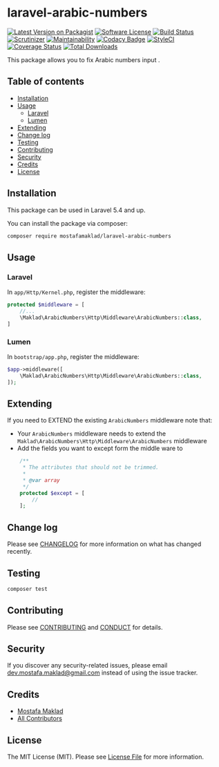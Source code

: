 # laravel-arabic-numbers

[![Latest Version on Packagist][ico-version]][link-releases]
[![Software License][ico-license]](LICENSE.md)
[![Build Status][ico-travis]][link-travis]
[![Scrutinizer][ico-scrutinizer]][link-scrutinizer]
[![Maintainability][ico-codeclimate-maintainability]][link-codeclimate-maintainability]
[![Codacy Badge][ico-codacy]][link-codacy]
[![StyleCI][ico-styleci]][link-styleci]
[![Coverage Status][ico-coveralls]][link-coveralls]
[![Total Downloads][ico-downloads]][link-packagist]

This package allows you to fix Arabic numbers input .

## Table of contents
* [Installation](#installation)
* [Usage](#usage)
    * [Laravel](#laravel)
    * [Lumen](#lumen)
* [Extending](#extending)
* [Change log](#change-log)
* [Testing](#testing)
* [Contributing](#contributing)
* [Security](#security)
* [Credits](#credits)
* [License](#license)

## Installation

This package can be used in Laravel 5.4 and up.

You can install the package via composer:

``` bash
composer require mostafamaklad/laravel-arabic-numbers
```

## Usage

### Laravel
In `app/Http/Kernel.php`, register the middleware:

```php
protected $middleware = [
    //...
    \Maklad\ArabicNumbers\Http\Middleware\ArabicNumbers::class,
]
```

### Lumen

In `bootstrap/app.php`, register the middleware:

```php
$app->middleware([
    \Maklad\ArabicNumbers\Http\Middleware\ArabicNumbers::class,
]);
```

## Extending

If you need to EXTEND the existing `ArabicNumbers` middleware note that:

- Your `ArabicNumbers` middleware needs to extend the `Maklad\ArabicNumbers\Http\Middleware\ArabicNumbers` middleware
- Add the fields you want to except form the middle ware to 
```php
    /**
     * The attributes that should not be trimmed.
     *
     * @var array
     */
    protected $except = [
        //
    ];
```
  
## Change log

Please see [CHANGELOG](CHANGELOG.md) for more information on what has changed recently.

## Testing

``` bash
composer test
```

## Contributing

Please see [CONTRIBUTING](.github/CONTRIBUTING.md) and [CONDUCT](.github/CONDUCT.md) for details.

## Security

If you discover any security-related issues, please email dev.mostafa.maklad@gmail.com instead of using the issue tracker.

## Credits

- [Mostafa Maklad][link-author]
- [All Contributors][link-contributors]

## License

The MIT License (MIT). Please see [License File](LICENSE.md) for more information.

[link-author]: https://github.com/mostafamaklad
[link-contributors]: ../../contributors
[link-releases]: ../../releases

[link-packagist]: https://packagist.org/packages/mostafamaklad/laravel-arabic-numbers
[ico-version]: https://img.shields.io/packagist/v/mostafamaklad/laravel-arabic-numbers.svg?style=flat-square
[ico-license]: https://img.shields.io/packagist/l/mostafamaklad/laravel-arabic-numbers.svg?style=flat-square
[ico-downloads]: https://img.shields.io/packagist/dt/mostafamaklad/laravel-arabic-numbers.svg?style=flat-square

[link-travis]: https://travis-ci.org/mostafamaklad/laravel-arabic-numbers
[ico-travis]: https://img.shields.io/travis/mostafamaklad/laravel-arabic-numbers/master.svg?style=flat-square

[link-scrutinizer]: https://scrutinizer-ci.com/g/mostafamaklad/laravel-arabic-numbers
[ico-scrutinizer]: https://img.shields.io/scrutinizer/g/mostafamaklad/laravel-arabic-numbers.svg?style=flat-square

[link-codeclimate-maintainability]: https://codeclimate.com/github/mostafamaklad/laravel-arabic-numbers/maintainability
[ico-codeclimate-maintainability]: https://api.codeclimate.com/v1/badges/ce771a5084604b5c8feb/maintainability

[link-codacy]: https://www.codacy.com/app/mostafamaklad/laravel-arabic-numbers?utm_source=github.com&amp;utm_medium=referral&amp;utm_content=mostafamaklad/laravel-arabic-numbers&amp;utm_campaign=Badge_Grade
[ico-codacy]: https://api.codacy.com/project/badge/Grade/d59514d4e06645c0bf89000f2491cfea

[link-styleci]: https://styleci.io/repos/152484267
[ico-styleci]: https://styleci.io/repos/152484267/shield?style=flat-square

[link-coveralls]: https://coveralls.io/github/mostafamaklad/laravel-arabic-numbers
[ico-coveralls]: https://img.shields.io/coveralls/mostafamaklad/laravel-arabic-numbers.svg?style=flat-square
